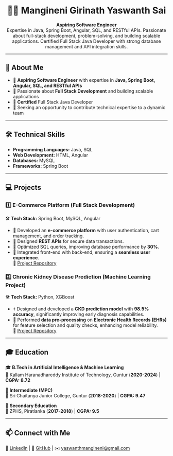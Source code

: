 <h1 align="center">👨‍💻 Mangineni Girinath Yaswanth Sai</h1>

<p align="center">
  <strong>Aspiring Software Engineer</strong><br>
  Expertise in Java, Spring Boot, Angular, SQL, and RESTful APIs. Passionate about full-stack development, problem-solving, and building scalable applications. Certified Full Stack Java Developer with strong database management and API integration skills.
</p>

---

## 🚀 About Me
- 🔭 **Aspiring Software Engineer** with expertise in **Java, Spring Boot, Angular, SQL, and RESTful APIs**  
- 🎯 Passionate about **Full Stack Development** and building scalable applications  
- 📜 **Certified** Full Stack Java Developer  
- 🚀 Seeking an opportunity to contribute technical expertise to a dynamic team  

---

## 🛠️ Technical Skills

- **Programming Languages:** Java, SQL  
- **Web Development:** HTML, Angular  
- **Databases:** MySQL  
- **Frameworks:** Spring Boot  

---

## 💻 Projects  

### 1️⃣ **E-Commerce Platform (Full Stack Development)**  
🛠 **Tech Stack:** Spring Boot, MySQL, Angular  
- 🛒 Developed an **e-commerce platform** with user authentication, cart management, and order tracking.  
- 🔐 Designed **REST APIs** for secure data transactions.  
- 🚀 Optimized SQL queries, improving database performance by **30%**.  
- 🔗 Integrated front-end with back-end, ensuring a **seamless user experience**.  
📂 [Project Repository](https://github.com/yashmangineni/onlineshoping.git)  

### 2️⃣ **Chronic Kidney Disease Prediction (Machine Learning Project)**  
🛠 **Tech Stack:** Python, XGBoost  
- ⚕️ Designed and developed a **CKD prediction model** with **98.5% accuracy**, significantly improving early diagnosis capabilities.  
- 🏥 Performed **data pre-processing** on **Electronic Health Records (EHRs)** for feature selection and quality checks, enhancing model reliability.  
📂 [Project Repository](https://github.com/yashmangineni/chronic_kidney_disease.git)  

---

## 🎓 Education  

🎓 **B.Tech in Artificial Intelligence & Machine Learning**  
📍 Kallam Haranadhareddy Institute of Technology, Guntur (**2020-2024**) | **CGPA: 8.72**  

🏫 **Intermediate (MPC)**  
📍 Sri Chaitanya Junior College, Guntur (**2018-2020**) | **CGPA: 9.47**  

🏫 **Secondary Education**  
📍 ZPHS, Piratlanka (**2017-2018**) | **CGPA: 9.5**  

---

## 📫 Connect with Me  
💼 [LinkedIn](https://www.linkedin.com/in/yash6945) | 🔗 [GitHub](https://github.com/yashmangineni) | ✉️ yaswanthmangineni@gmail.com  
